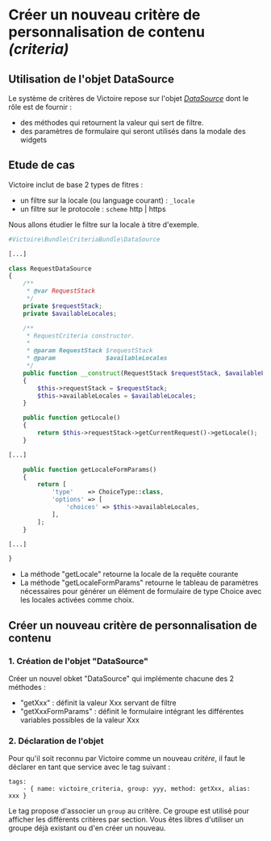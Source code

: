 
# Créer un nouveau critère de personnalisation de contenu _(criteria)_

## Utilisation de l'objet DataSource

Le système de critères de Victoire repose sur l'objet [*DataSource*](https://github.com/Victoire/victoire/blob/master/Bundle/CriteriaBundle/DataSource/RequestDataSource.php) dont le rôle est de fournir :

- des méthodes qui retournent la valeur qui sert de filtre.
- des paramètres de formulaire qui seront utilisés dans la modale des widgets

## Etude de cas

Victoire inclut de base 2 types de fitres :

- un filtre sur la locale (ou language courant) : `_locale`
- un filtre sur le protocole : `scheme` http | https

Nous allons étudier le filtre sur la locale à titre d'exemple.

```php
#Victoire\Bundle\CriteriaBundle\DataSource

[...]

class RequestDataSource
{
    /**
     * @var RequestStack
     */
    private $requestStack;
    private $availableLocales;

    /**
     * RequestCriteria constructor.
     *
     * @param RequestStack $requestStack
     * @param              $availableLocales
     */
    public function __construct(RequestStack $requestStack, $availableLocales)
    {
        $this->requestStack = $requestStack;
        $this->availableLocales = $availableLocales;
    }

    public function getLocale()
    {
        return $this->requestStack->getCurrentRequest()->getLocale();
    }

[...]

    public function getLocaleFormParams()
    {
        return [
            'type'    => ChoiceType::class,
            'options' => [
                'choices' => $this->availableLocales,
            ],
        ];
    }

[...]

}
```

- La méthode "getLocale" retourne la locale de la requête courante
- La méthode "getLocaleFormParams" retourne le tableau de paramètres nécessaires pour générer un élément de formulaire de type Choice avec les locales activées comme choix.

## Créer un nouveau critère de personnalisation de contenu

### 1. Création de l'objet "DataSource"

Créer un nouvel obket "DataSource" qui implémente chacune des 2 méthodes :

- "getXxx" : définit la valeur Xxx servant de filtre
- "getXxxFormParams" : définit le formulaire intégrant les différentes variables possibles de la valeur Xxx

### 2. Déclaration de l'objet

Pour qu'il soit reconnu par Victoire comme un nouveau *critère*, il faut le déclarer en tant que service avec le tag suivant :

    tags:
        - { name: victoire_criteria, group: yyy, method: getXxx, alias: xxx }


Le tag propose d'associer un `group` au critère.
Ce groupe est utilisé pour afficher les différents critères par section. Vous êtes libres d'utiliser un groupe déjà existant ou d'en créer un nouveau.
